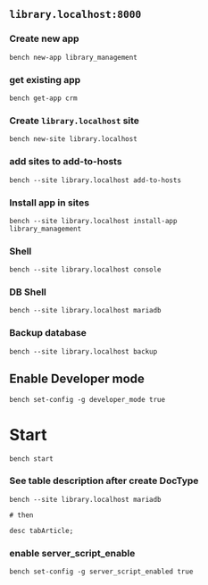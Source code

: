 ## `library.localhost:8000`

### Create new app
```
bench new-app library_management
```

### get existing app
```
bench get-app crm
```

### Create `library.localhost` site
```
bench new-site library.localhost
```

### add sites to add-to-hosts
```
bench --site library.localhost add-to-hosts
```

### Install app in sites
```
bench --site library.localhost install-app 
library_management
```

### Shell
```
bench --site library.localhost console
```

### DB Shell
```
bench --site library.localhost mariadb
```

### Backup database
```
bench --site library.localhost backup
```

## Enable Developer mode
```
bench set-config -g developer_mode true
```

# Start

```
bench start
```

### See table description after create DocType

```
bench --site library.localhost mariadb

# then

desc tabArticle;

```

### enable server_script_enable
```
bench set-config -g server_script_enabled true
```